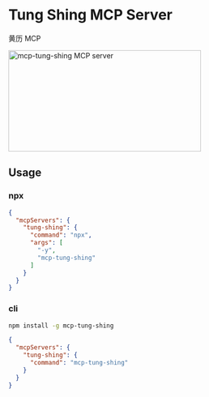 # Tung Shing MCP Server

黄历 MCP

<a href="https://glama.ai/mcp/servers/vylgy8vab2"><img width="380" height="200" src="https://glama.ai/mcp/servers/vylgy8vab2/badge" alt="mcp-tung-shing MCP server" /></a>

## Usage

### npx

```json
{
  "mcpServers": {
    "tung-shing": {
      "command": "npx",
      "args": [
        "-y",
        "mcp-tung-shing"
      ]
    }
  }
}
```

### cli

```bash
npm install -g mcp-tung-shing
```

```json
{
  "mcpServers": {
    "tung-shing": {
      "command": "mcp-tung-shing"
    }
  }
}
